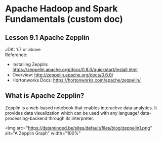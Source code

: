 # Apache Hadoop and Spark Fundamentals (custom doc)

## Lesson 9.1 Apache Zepplin
JDK: 1.7 or above  
Reference: 
* Installing Zepplin: https://zeppelin.apache.org/docs/0.8.0/quickstart/install.html
* Overview: http://zeppelin.apache.org/docs/0.6.0/
* Hortonworks Docs: https://hortonworks.com/apache/zeppelin/

## What is Apache Zepplin?

Zepplin is a web-based notebook that enables interactive data analytics.
It provides data visualization which can be used with any language/
data-processing-backend through its interpreter.

<img src="https://dataminded.be/sites/default/files/blog/zeppelin1.png" alt="A Zepplin Graph" width="100%"